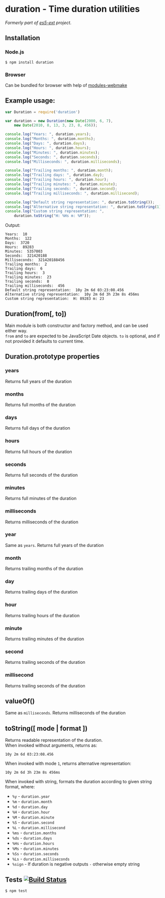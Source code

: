 # duration - Time duration utilities

_Formerly part of [es5-ext](https://github.com/medikoo/es5-ext) project._

## Installation

### Node.js

	$ npm install duration

### Browser

Can be bundled for browser with help of [modules-webmake](https://github.com/medikoo/modules-webmake)

## Example usage:

```javascript
var Duration = require('duration')

var duration = new Duration(new Date(2000, 6, 7),
	new Date(2010, 8, 13, 3, 23, 8, 456));

console.log("Years: ", duration.years);
console.log("Months: ", duration.months);
console.log("Days: ", duration.days);
console.log("Hours: ", duration.hours);
console.log("Minutes: ", duration.minutes);
console.log("Seconds: ", duration.seconds);
console.log("Milliseconds: ", duration.milliseconds);

console.log("Trailing months: ", duration.month);
console.log("Trailing days: ", duration.day);
console.log("Trailing hours: ", duration.hour);
console.log("Trailing minutes: ", duration.minute);
console.log("Trailing seconds: ", duration.second);
console.log("Trailing milliseconds: ", duration.millisecond);

console.log("Default string representation: ", duration.toString());
console.log("Alternative string representation: ", duration.toString(1));
console.log("Custom string representation: ",
	duration.toString("H: %Hs m: %M"));
```

Output:

```
Years:  10
Months:  122
Days:  3720
Hours:  89283
Minutes:  5357003
Seconds:  321420188
Milliseconds:  321420188456
Trailing months:  2
Trailing days:  6
Trailing hours:  3
Trailing minutes:  23
Trailing seconds:  8
Trailing milliseconds:  456
Default string representation:  10y 2m 6d 03:23:08.456
Alternative string representation:  10y 2m 6d 3h 23m 8s 456ms
Custom string representation:  H: 89283 m: 23
```

## Duration(from[, to])

Main module is both constructor and factory method, and can be used either way.  
`from` and `to` are expected to be JavaScript Date objects. `to` is optional, and if not provided it defaults to current time.

## Duration.prototype properties

### years

Returns full years of the duration

### months

Returns full months of the duration

### days

Returns full days of the duration

### hours

Returns full hours of the duration

### seconds

Returns full seconds of the duration

### minutes

Returns full minutes of the duration

### milliseconds

Returns milliseconds of the duration

### year

Same as `years`. Returns full years of the duration

### month

Returns trailing months of the duration

### day

Returns trailing days of the duration

### hour

Returns trailing hours of the duration

### minute

Returns trailing minutes of the duration

### second

Returns trailing seconds of the duration

### millisecond

Returns trailing seconds of the duration

## valueOf()

Same as `milliseconds`. Returns milliseconds of the duration

## toString([ mode | format ])

Returns readable representation of the duration.  
When invoked without arguments, returns as:

	10y 2m 6d 03:23:08.456

When invoked with mode `1`, returns alternative representation:

	10y 2m 6d 3h 23m 8s 456ms

When invoked with string, formats the duration according to given string format, where:

* `%y` - `duration.year`
* `%m` - `duration.month`
* `%d` - `duration.day`
* `%H` - `duration.hour`
* `%M` - `duration.minute`
* `%S` - `duration.second`
* `%L` - `duration.millisecond`
* `%ms` - `duration.months`
* `%ds` - `duration.days`
* `%Hs` - `duration.hours`
* `%Ms` - `duration.minutes`
* `%Ss` - `duration.seconds`
* `%Ls` - `duration.milliseconds`
* `%sign` - If duration is negative outputs `-` otherwise empty string

## Tests [![Build Status](https://secure.travis-ci.org/medikoo/duration.png?branch=master)](https://secure.travis-ci.org/medikoo/es5-ext)

	$ npm test
